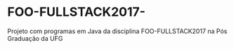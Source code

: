 # FOO-FULLSTACK2017-
Projeto com programas em Java da disciplina FOO-FULLSTACK2017 na Pós Graduação da UFG
